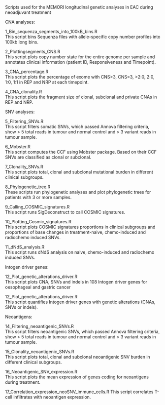 Scripts used for the MEMORI longitudinal genetic analyses in EAC during neoadjuvant treatment


CNA analyses: 

1_Bin_sequenza_segments_into_100kB_bins.R \
This script bins Sequenza files with allele-specific copy number profiles into 100kb long bins.

2_Plottingsegments_CNS.R \
This script plots copy number state for the entire genome per sample and annotates clinical information (patient ID, Responsiveness and Timepoint).

3_CNA_percentage.R \
This script plots the percentage of exome with CNS>3, CNS=3, >2:0, 2:0, 1:0, 1:1 in REP and NRP at each timepoint.

4_CNA_clonality.R \
This script plots the fragment size of clonal, subclonal and private CNAs in REP and NRP. 


SNV analyses: 

5_Filtering_SNVs.R \
This script filters somatic SNVs, which passed Annova filtering criteria, show > 5 total reads in tumour and normal control and > 3 variant reads in tumour sample. 

6_Mobster.R \
This script computes the CCF using Mobster package. Based on their CCF SNVs are classified as clonal or subclonal.

7_Clonality_SNVs.R \
This script plots total, clonal and subclonal mutational burden in different clinical subgroups.

8_Phylogenetic_tree.R \
These scripts run phylogenetic analyses and plot phylogenetic trees for patients with 3 or more samples.

9_Calling_COSMIC_signatures.R \
This script runs SigDeconstruct to call COSMIC signatures.

10_Plotting_Cosmic_signatures.R \
This script plots COSMIC signatures proportions in clinical subgroups and proportions of base changes in treatment-naive, chemo-induced and radiochemo induced SNVs. 

11_dNdS_analysis.R \
This script runs dNdS analysis on naive, chemo-induced and radiochemo induced SNVs. 


Intogen driver genes:
 
12_Plot_genetic_alterations_driver.R \
This script plots CNA, SNVs and indels in 108 Intogen driver genes for oesophageal and gastric cancer 

12_Plot_genetic_alterations_driver.R \
This script quantifies  Intogen driver genes with genetic alterations (CNAs, SNVs or indels).


Neoantigens:

14_Filtering_neoantigenic_SNVs.R \
This script filters neoantigenic SNVs, which passed Annova filtering criteria, show > 5 total reads in tumour and normal control and > 3 variant reads in tumour sample. 

15_Clonality_neoantigenic_SNVs.R \
This script plots total, clonal and subclonal neoantigenic SNV burden in different clinical subgroups.

16_Neoantigenic_SNV_expression.R \
This script plots the mean expression of genes coding for neoantigens during treatment.

17_Correlation_expression_neoSNV_immune_cells.R
This script correlates T-cell infiltrates with neoantigen expression. 
